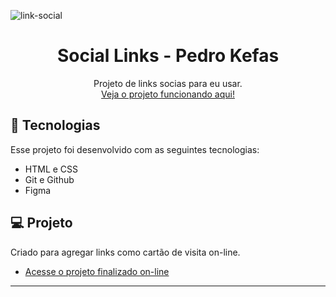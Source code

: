 ![link-social](https://github.com/Pedro-Viictor/links-sociais/assets/107973648/034cc406-e902-4c2d-86ba-2022e6872422)




<h1 align="center"> Social Links - Pedro Kefas </h1>

<p align="center">
Projeto de links socias para eu usar. <br/>
<a href="https://sociallinkghost.netlify.app/">Veja o projeto funcionando aqui!</a>
</p>


## 🚀 Tecnologias

Esse projeto foi desenvolvido com as seguintes tecnologias:

- HTML e CSS
- Git e Github
- Figma

## 💻 Projeto

Criado para agregar links como cartão de visita on-line. 

- [Acesse o projeto finalizado on-line](https://sociallinkghost.netlify.app/)

---


